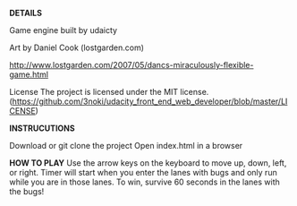 **DETAILS**

Game engine built by udaicty

Art by Daniel Cook (lostgarden.com)

http://www.lostgarden.com/2007/05/dancs-miraculously-flexible-game.html



License
The project is licensed under the MIT license.(https://github.com/3noki/udacity_front_end_web_developer/blob/master/LICENSE)



**INSTRUCUTIONS**

Download or git clone the project
Open index.html in a browser


**HOW TO PLAY**
Use the arrow keys on the keyboard to move up, down, left, or right.
Timer will start when you enter the lanes with bugs and only run while you are in those lanes.
To win, survive 60 seconds in the lanes with the bugs!
